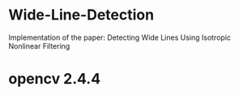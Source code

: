 # Wide-Line-Detection
Implementation of the paper: Detecting Wide Lines Using Isotropic Nonlinear Filtering

# opencv 2.4.4
